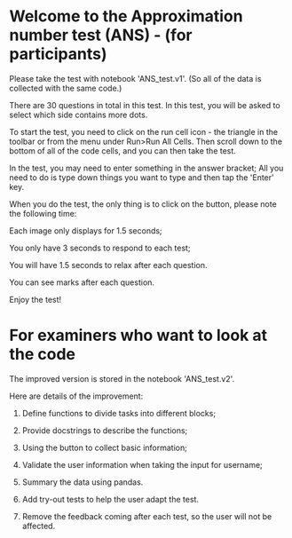 # Welcome to the Approximation number test (ANS) - (for participants)
Please take the test with notebook 'ANS_test.v1'. (So all of the data is collected with the same code.)

There are  30 questions in total in this test.
In this test, you will be asked to select which side contains more dots.


To start the test, you need to click on the run cell icon - the triangle in the toolbar or from the menu under Run>Run All Cells.
Then scroll down to the bottom of all of the code cells, and you can then take the test.


In the test, you may need to enter something in the answer bracket;
All you need to do is type down things you want to type and then tap the 'Enter' key.


When you do the test, the only thing is to click on the button, please note the following time:

Each image only displays for 1.5 seconds;

You only have 3 seconds to respond to each test;

You will have 1.5 seconds to relax after each question.

You can see marks after each question.


Enjoy the test!

# For examiners who want to look at the code
The improved version is stored in the notebook 'ANS_test.v2'.


Here are details of the improvement:

1. Define functions to divide tasks into different blocks;
   
2. Provide docstrings to describe the functions;
   
3. Using the button to collect basic information;

4. Validate the user information when taking the input for username;

5. Summary the data using pandas.

6. Add try-out tests to help the user adapt the test.

7. Remove the feedback coming after each test, so the user will not be affected.
